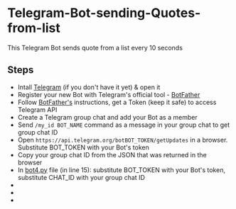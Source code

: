 # Telegram-Bot-sending-Quotes-from-list

This Telegram Bot sends quote from a list every 10 seconds<br>

<h2>Steps</h2>
<ul>
  <li>Intall <a href="https://telegram.org/">Telegram</a> (if you don't have it yet) & open it</li>
  <li>Register your new Bot with Telegram's official tool - <a href="https://telegram.me/BotFather">BotFather</a></li>
  <li>Follow <a href="https://telegram.me/BotFather">BotFather's</a> instructions, get a Token (keep it safe) to access Telegram API</li> 
  <li>Create a Telegram group chat and add your Bot as a member</li>
  <li>Send <code>/my_id BOT_NAME</code> command as a message in your group chat to get group chat ID</li>
  <li>Open <code>https://api.telegram.org/botBOT_TOKEN/getUpdates</code> in a browser. Substitute BOT_TOKEN with your Bot's token</li>
  <li>Copy your group chat ID from the JSON that was returned in the browser</li>
  <li>In <a href="https://github.com/DS-jr/Telegram-Bot-sending-Quotes-from-list/blob/main/bot4.py">bot4.py</a> file (in line 15): substitute BOT_TOKEN with your Bot's token, substitute CHAT_ID with your group chat ID</li>
  <li></li>
  <li></li>
  <li></li>
</ul>
